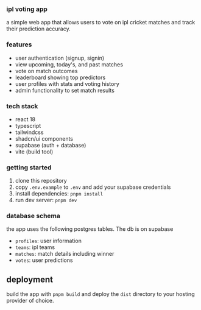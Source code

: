 ### ipl voting app

a simple web app that allows users to vote on ipl cricket matches and track their prediction accuracy.

### features

- user authentication (signup, signin)
- view upcoming, today's, and past matches
- vote on match outcomes
- leaderboard showing top predictors
- user profiles with stats and voting history
- admin functionality to set match results

### tech stack

- react 18
- typescript
- tailwindcss
- shadcn/ui components
- supabase (auth + database)
- vite (build tool)

### getting started

1. clone this repository
2. copy `.env.example` to `.env` and add your supabase credentials
3. install dependencies: `pnpm install`
4. run dev server: `pnpm dev`

### database schema

the app uses the following postgres tables. The db is on supabase
- `profiles`: user information
- `teams`: ipl teams
- `matches`: match details including winner
- `votes`: user predictions

## deployment

build the app with `pnpm build` and deploy the `dist` directory to your hosting provider of choice.
